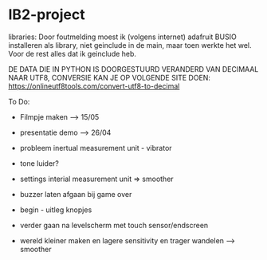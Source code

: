 # IB2-project
libraries: 
Door foutmelding moest ik (volgens internet) adafruit BUSIO installeren als library, niet geinclude in de main, maar toen werkte het wel.
Voor de rest alles dat ik geinclude heb.

DE DATA DIE IN PYTHON IS DOORGESTUURD VERANDERD VAN DECIMAAL NAAR UTF8, CONVERSIE KAN JE OP VOLGENDE SITE DOEN:
https://onlineutf8tools.com/convert-utf8-to-decimal

To Do:
- Filmpje maken --> 15/05
- presentatie demo --> 26/04

- probleem inertual measurement unit - vibrator
- tone luider?
- settings interial measurement unit => smoother
- buzzer laten afgaan bij game over
- begin - uitleg knopjes
- verder gaan na levelscherm met touch sensor/endscreen
- wereld kleiner maken en lagere sensitivity en trager wandelen --> smoother
